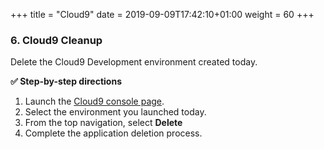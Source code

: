 +++
title = "Cloud9"
date = 2019-09-09T17:42:10+01:00
weight = 60
+++

### 6. Cloud9 Cleanup
Delete the Cloud9 Development environment created today. 

**:white_check_mark: Step-by-step directions**

1. Launch the [Cloud9 console page][cloud9-console].
1. Select the environment you launched today.
1. From the top navigation, select **Delete**
1. Complete the application deletion process.

[cloud9-console]: https://console.aws.amazon.com/cloud9/home